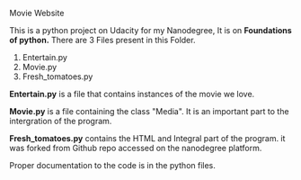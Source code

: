 Movie Website

This is a python project on Udacity for my Nanodegree, It is on **Foundations of python.** 
There are 3 Files present in this Folder.
1. Entertain.py
2. Movie.py
3. Fresh_tomatoes.py

**Entertain.py** is a file that contains instances of the movie we love.

**Movie.py** is a file containing the class "Media". It is an important part to the intergration of the program. 

**Fresh_tomatoes.py** contains the HTML and Integral part of the program. it was forked from Github repo accessed on the nanodegree platform. 

Proper documentation to the code is in the python files. 